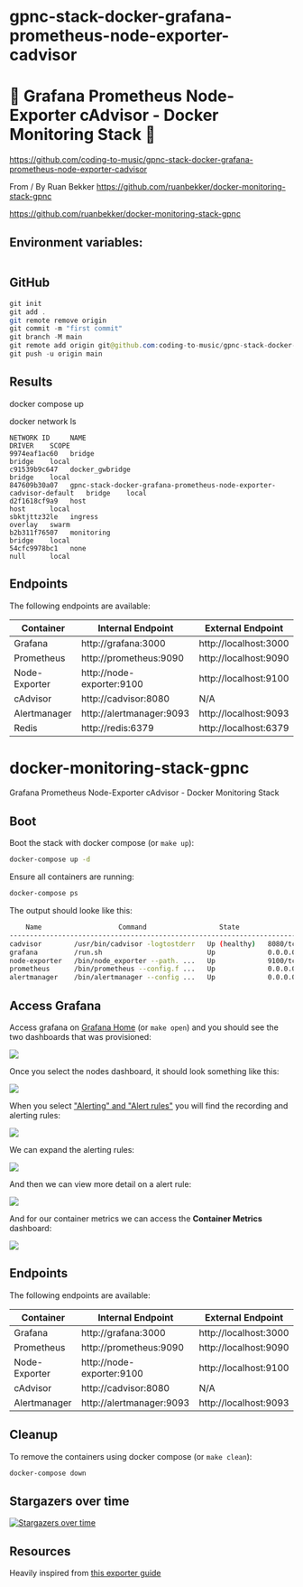 # gpnc-stack-docker-grafana-prometheus-node-exporter-cadvisor

# 🚀 Grafana Prometheus Node-Exporter cAdvisor - Docker Monitoring Stack 🚀

https://github.com/coding-to-music/gpnc-stack-docker-grafana-prometheus-node-exporter-cadvisor

From / By Ruan Bekker https://github.com/ruanbekker/docker-monitoring-stack-gpnc

https://github.com/ruanbekker/docker-monitoring-stack-gpnc

## Environment variables:

```java

```

## GitHub

```java
git init
git add .
git remote remove origin
git commit -m "first commit"
git branch -M main
git remote add origin git@github.com:coding-to-music/gpnc-stack-docker-grafana-prometheus-node-exporter-cadvisor.git
git push -u origin main
```

## Results

docker compose up

docker network ls

```
NETWORK ID     NAME                                                                  DRIVER    SCOPE
9974eaf1ac60   bridge                                                                bridge    local
c91539b9c647   docker_gwbridge                                                       bridge    local
847609b30a07   gpnc-stack-docker-grafana-prometheus-node-exporter-cadvisor-default   bridge    local
d2f1618cf9a9   host                                                                  host      local
sbktjttz32le   ingress                                                               overlay   swarm
b2b311f76507   monitoring                                                            bridge    local
54cfc9978bc1   none                                                                  null      local
```

## Endpoints

The following endpoints are available:

| Container     | Internal Endpoint         | External Endpoint     |
| ------------- | ------------------------- | --------------------- |
| Grafana       | http://grafana:3000       | http://localhost:3000 |
| Prometheus    | http://prometheus:9090    | http://localhost:9090 |
| Node-Exporter | http://node-exporter:9100 | http://localhost:9100 |
| cAdvisor      | http://cadvisor:8080      | N/A                   |
| Alertmanager  | http://alertmanager:9093  | http://localhost:9093 |
| Redis         | http://redis:6379         | http://localhost:6379 |

# docker-monitoring-stack-gpnc

Grafana Prometheus Node-Exporter cAdvisor - Docker Monitoring Stack

## Boot

Boot the stack with docker compose (or `make up`):

```bash
docker-compose up -d
```

Ensure all containers are running:

```bash
docker-compose ps
```

The output should looke like this:

```bash
    Name                   Command                  State               Ports
--------------------------------------------------------------------------------------
cadvisor        /usr/bin/cadvisor -logtostderr   Up (healthy)   8080/tcp
grafana         /run.sh                          Up             0.0.0.0:3000->3000/tcp
node-exporter   /bin/node_exporter --path. ...   Up             9100/tcp
prometheus      /bin/prometheus --config.f ...   Up             0.0.0.0:9090->9090/tcp
alertmanager    /bin/alertmanager --config ...   Up             0.0.0.0:9093->9093/tcp
```

## Access Grafana

Access grafana on [Grafana Home](http://localhost:3000/?orgId=1) (or `make open`) and you should see the two dashboards that was provisioned:

![](./assets/grafana-home.png)

Once you select the nodes dashboard, it should look something like this:

![](./assets/grafana-dashboard.png)

When you select ["Alerting" and "Alert rules"](http://localhost:3000/alerting/list) you will find the recording and alerting rules:

![](./assets/grafana-alerting-home.png)

We can expand the alerting rules:

![](./assets/grafana-alerting-rules.png)

And then we can view more detail on a alert rule:

![](./assets/grafana-alerting-detail.png)

And for our container metrics we can access the **Container Metrics** dashboard:

![](./assets/grafana-container-metrics.png)

## Endpoints

The following endpoints are available:

| Container     | Internal Endpoint         | External Endpoint     |
| ------------- | ------------------------- | --------------------- |
| Grafana       | http://grafana:3000       | http://localhost:3000 |
| Prometheus    | http://prometheus:9090    | http://localhost:9090 |
| Node-Exporter | http://node-exporter:9100 | http://localhost:9100 |
| cAdvisor      | http://cadvisor:8080      | N/A                   |
| Alertmanager  | http://alertmanager:9093  | http://localhost:9093 |

## Cleanup

To remove the containers using docker compose (or `make clean`):

```bash
docker-compose down
```

## Stargazers over time

[![Stargazers over time](https://starchart.cc/ruanbekker/docker-monitoring-stack-gpnc.svg)](https://starchart.cc/ruanbekker/docker-monitoring-stack-gpnc)

## Resources

Heavily inspired from [this exporter guide](https://grafana.com/oss/prometheus/exporters/node-exporter/)
